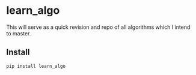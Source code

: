 # learn_algo

<!-- WARNING: THIS FILE WAS AUTOGENERATED! DO NOT EDIT! -->

This will serve as a quick revision and repo of all algorithms which I
intend to master.

## Install

``` sh
pip install learn_algo
```
